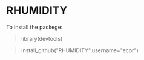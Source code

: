 RHUMIDITY
=========


To install the packege: 

>library(devtools)

>install_github("RHUMIDITY",username="ecor")


